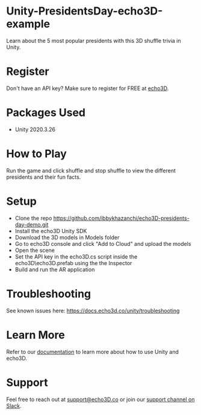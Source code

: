 # Unity-PresidentsDay-echo3D-example
Learn about the 5 most popular presidents with this 3D shuffle trivia in Unity.

# Register
Don't have an API key? Make sure to register for FREE at [echo3D](https://console.echo3D.co/#/auth/register).

# Packages Used
* Unity 2020.3.26

# How to Play
Run the game and click shuffle and stop shuffle to view the different presidents and their fun facts.

# Setup

* Clone the repo https://github.com/ibbykhazanchi/echo3D-presidents-day-demo.git
* Install the echo3D Unity SDK
* Download the 3D models in Models folder 
* Go to echo3D console and click "Add to Cloud" and upload the models
* Open the scene
* Set the API key in the echo3D.cs script inside the echo3D\echo3D.prefab using the the Inspector
* Build and run the AR application

# Troubleshooting
See known issues here: https://docs.echo3d.co/unity/troubleshooting

# Learn More
Refer to our [documentation](https://docs.echo3D.co/unity/) to learn more about how to use Unity and echo3D.
# Support
Feel free to reach out at [support@echo3D.co](mailto:support@echo3D.co) or join our [support channel on Slack](https://go.echo3D.co/join).

